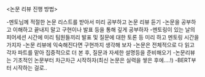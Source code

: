 <논문 리뷰 진행 방법>

-멘토님께 적절한 논문 리스트를 받아서 미리 공부하고 논문 리뷰 듣기
-논문을 공부하고 이해하고 끝내지 말고 구현이나 발표 등을 통해 깊게 공부하자
-멘토링이 있는 날의 피어세션 시간에 미리 팀원들끼리 발표 및 질문에 대한 토론 등 미리 하고 멘토링 시간을 가지자
-논문 리뷰에 익숙해진다면 구현까지 생각해 보자
-논문은 전체적으로 다 읽고 각자 파트를 맡아 집중적으로 더 본 후, 질문과 자세한 설명등을 준비해오기
-논문리뷰는 기초적인 논문부터 차근차근 시작하자(최신 논문은 실력을 쌓은 후에....!)
-BERT부터 시작하는 걸로..
